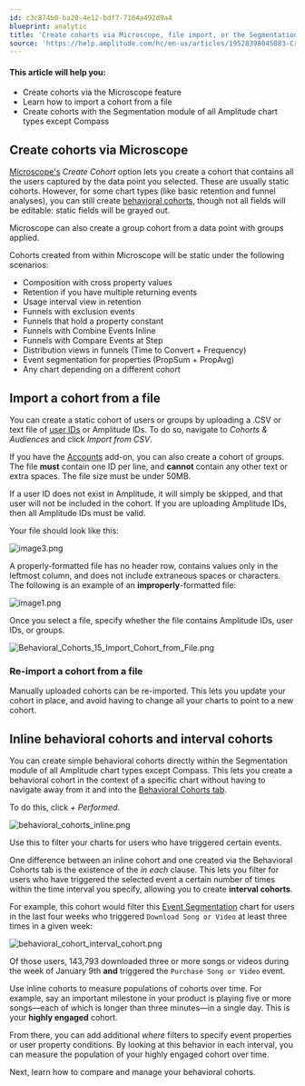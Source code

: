 ```yaml
---
id: c3c874b0-ba20-4e12-bdf7-7104a492d9a4
blueprint: analytic
title: 'Create cohorts via Microscope, file import, or the Segmentation module'
source: 'https://help.amplitude.com/hc/en-us/articles/19528398045083-Create-cohorts-via-Microscope-file-import-or-the-Segmentation-module'
---
```

#### This article will help you:

* Create cohorts via the Microscope feature
* Learn how to import a cohort from a file
* Create cohorts with the Segmentation module of all Amplitude chart types except Compass

## Create cohorts via Microscope

[Microscope's](/analytics/microscope) *Create Cohort* option lets you create a cohort that contains all the users captured by the data point you selected. These are usually static cohorts. However, for some chart types (like basic retention and funnel analyses), you can still create [behavioral cohorts](/analytics/behavioral-cohorts), though not all fields will be editable: static fields will be grayed out.

Microscope can also create a group cohort from a data point with groups applied.

Cohorts created from within Microscope will be static under the following scenarios:

* Composition with cross property values
* Retention if you have multiple returning events
* Usage interval view in retention
* Funnels with exclusion events
* Funnels that hold a property constant
* Funnels with Combine Events Inline
* Funnels with Compare Events at Step
* Distribution views in funnels (Time to Convert + Frequency)
* Event segmentation for properties (PropSum + PropAvg)
* Any chart depending on a different cohort

## Import a cohort from a file

You can create a static cohort of users or groups by uploading a .CSV or text file of [user IDs](/get-started/identify-users) or Amplitude IDs. To do so, navigate to *Cohorts & Audiences* and click *Import from CSV*.

If you have the [Accounts](/analytics/account-level-reporting) add-on, you can also create a cohort of groups. The file **must** contain one ID per line, and **cannot** contain any other text or extra spaces. The file size must be under 50MB.

If a user ID does not exist in Amplitude, it will simply be skipped, and that user will not be included in the cohort. If you are uploading Amplitude IDs, then all Amplitude IDs must be valid.

Your file should look like this:

![image3.png](/output/img/analytics/image3.png)

A properly-formatted file has no header row, contains values only in the leftmost column, and does not include extraneous spaces or characters. The following is an example of an **improperly**-formatted file:

![image1.png](/output/img/analytics/image1.png)

Once you select a file, specify whether the file contains Amplitude IDs, user IDs, or groups.

![Behavioral_Cohorts_15_Import_Cohort_from_File.png](/output/img/analytics/Behavioral_Cohorts_15_Import_Cohort_from_File.png)

### Re-import a cohort from a file

Manually uploaded cohorts can be re-imported. This lets you update your cohort in place, and avoid having to change all your charts to point to a new cohort.

## Inline behavioral cohorts and interval cohorts

You can create simple behavioral cohorts directly within the Segmentation module of all Amplitude chart types except Compass. This lets you create a behavioral cohort in the context of a specific chart without having to navigate away from it and into the [Behavioral Cohorts tab](/analytics/behavioral-cohorts).

To do this, click *+ Performed*.

![behavioral_cohorts_inline.png](/output/img/analytics/behavioral_cohorts_inline.png)

Use this to filter your charts for users who have triggered certain events.

One difference between an inline cohort and one created via the Behavioral Cohorts tab is the existence of the *in each* clause. This lets you filter for users who have triggered the selected event a certain number of times within the time interval you specify, allowing you to create **interval cohorts**.

For example, this cohort would filter this [Event Segmentation](/analytics/charts/event-segmentation/event-segmentation-build) chart for users in the last four weeks who triggered `Download Song or Video` at least three times in a given week:

![behavioral_cohort_interval_cohort.png](/output/img/analytics/behavioral_cohort_interval_cohort.png)

Of those users, 143,793 downloaded three or more songs or videos during the week of January 9th **and** triggered the `Purchase Song or Video` event.

Use inline cohorts to measure populations of cohorts over time. For example, say an important milestone in your product is playing five or more songs—each of which is longer than three minutes—in a single day. This is your **highly engaged** cohort.

From there, you can add additional *where* filters to specify event properties or user property conditions. By looking at this behavior in each interval, you can measure the population of your highly engaged cohort over time.

Next, learn how to compare and manage your behavioral cohorts.
